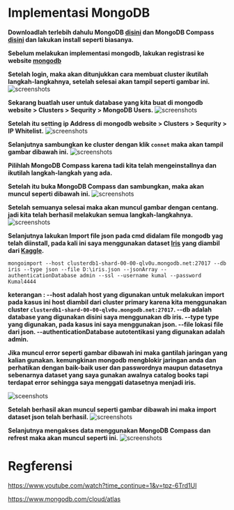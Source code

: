 # Implementasi MongoDB 
**Downloadlah terlebih dahulu MongoDB [disini](https://www.mongodb.com/download-center/community?jmp=docs) dan MongoDB Compass [disini](https://www.mongodb.com/download-center/compass) dan lakukan install seperti biasanya.**

**Sebelum melakukan implementasi mongodb, lakukan registrasi ke website [mongodb](https://www.mongodb.com/)**

**Setelah login, maka akan ditunjukkan cara membuat cluster ikutilah langkah-langkahnya, setelah selesai akan tampil seperti gambar ini.**
![screenshots](https://github.com/Nirmala01/Basis-Data-Terdistribusi-BDT-/blob/master/Tugas3_Implementasi_MongoDB/screenshots/Screenshot%20(43).png)

**Sekarang buatlah user untuk database yang kita buat di mongodb website > Clusters > Sequrity > MongoDB Users.**
![screenshots](https://github.com/Nirmala01/Basis-Data-Terdistribusi-BDT-/blob/master/Tugas3_Implementasi_MongoDB/screenshots/Screenshot%20(42).png)

**Setelah itu setting ip Address di mongodb website > Clusters > Sequrity > IP Whitelist.**
![screenshots](https://github.com/Nirmala01/Basis-Data-Terdistribusi-BDT-/blob/master/Tugas3_Implementasi_MongoDB/screenshots/Screenshot%20(41).png)

**Selanjutnya sambungkan ke cluster dengan klik ```connet``` maka akan tampil gambar dibawah ini.**
![screenshots](https://github.com/Nirmala01/Basis-Data-Terdistribusi-BDT-/blob/master/Tugas3_Implementasi_MongoDB/screenshots/Screenshot%20(46).png)

**Pilihlah MongoDB Compass karena tadi kita telah mengeinstallnya dan ikutilah langkah-langkah yang ada.**

**Setelah itu buka MongoDB Compass dan sambungkan, maka akan muncul seperti dibawah ini.**
![screenshots](https://github.com/Nirmala01/Basis-Data-Terdistribusi-BDT-/blob/master/Tugas3_Implementasi_MongoDB/screenshots/Screenshot%20(45).png)

**Setelah semuanya selesai maka akan muncul gambar dengan centang. jadi kita telah berhasil melakukan semua langkah-langkahnya.**
![screenshots](https://github.com/Nirmala01/Basis-Data-Terdistribusi-BDT-/blob/master/Tugas3_Implementasi_MongoDB/screenshots/Screenshot%20(44).png)

**Selanjutnya lakukan Import file json pada cmd didalam file mongodb yag telah diinstall, pada kali ini saya menggunakan dataset [Iris](https://storage.googleapis.com/kaggle-datasets/20079/26025/iris.json?GoogleAccessId=web-data@kaggle-161607.iam.gserviceaccount.com&Expires=1553685532&Signature=boM5JGwDNLha7lJCFBl433HZOg%2BSufZgC8tV1fjobZSaC8sny0dG%2FwYgKCnBUWP6uhCT5Czx7%2FmKn42UShpfkMibExT6pLEIb0cSaFWpmzm9lL2BVTAA3IILt0J9cwOmVe0aivwyXbfDNcLtM0FerrPDAWFwqSdl22WEZil4X3RwQigxUq5t%2BCnLU1X7Gz77oy9Tdq2JbAjIrSQfSLCUOnxouiXeN8H%2BN7us1Yl4gGbjgOXuerRqZYGxjB3t0UnzsH%2FbzKyT5bA4RXxhpHAs82IZ%2FrEfn75odJZCCOpi8RHBnlObHPLb%2FaKGixZaFjt%2Fc1fIQ%2FXi8m%2BqzEwi8nSbjg%3D%3D) yang diambil dari [Kaggle](https://www.kaggle.com/).**
```
mongoimport --host clusterdb1-shard-00-00-qlv0u.mongodb.net:27017 --db iris --type json --file D:\iris.json --jsonArray --authenticationDatabase admin --ssl --username kumal --password Kumal4444
```
**keterangan :
--host adalah host yang digunakan untuk melakukan import pada kasus ini host diambil dari cluster primary karena kita menggunakan cluster ```clusterdb1-shard-00-00-qlv0u.mongodb.net:27017```.
--db adalah database yang digunakan disini saya menggunakan db iris.
--type type yang digunakan, pada kasus ini saya menggunakan json.
--file lokasi file dari json.
--authenticationDatabase autotentikasi yang digunakan adalah admin.**

**Jika muncul error seperti gambar dibawah ini maka gantilah jaringan yang kalian gunakan. kemungkinan mongodb mengblokir jaringan anda dan perhatikan dengan baik-baik user dan passwordnya maupun datasetnya sebenarnya dataset yang saya gunakan awalnya catalog books tapi terdapat error sehingga saya menggati datasetnya menjadi iris.**

![sceenshots](https://github.com/Nirmala01/Basis-Data-Terdistribusi-BDT-/blob/master/Tugas3_Implementasi_MongoDB/screenshots/error.PNG)

**Setelah berhasil akan muncul seperti gambar dibawah ini maka import dataset json telah berhasil.**
![screenshots](https://github.com/Nirmala01/Basis-Data-Terdistribusi-BDT-/blob/master/Tugas3_Implementasi_MongoDB/screenshots/import.PNG)

**Selanjutnya mengakses data menggunakan MongoDB Compass dan refrest maka akan muncul seperti ini.**
![screenshots](https://github.com/Nirmala01/Basis-Data-Terdistribusi-BDT-/blob/master/Tugas3_Implementasi_MongoDB/screenshots/Screenshot%20(40).png)

# Regferensi
https://www.youtube.com/watch?time_continue=1&v=tpz-6Trd1UI

https://www.mongodb.com/cloud/atlas



